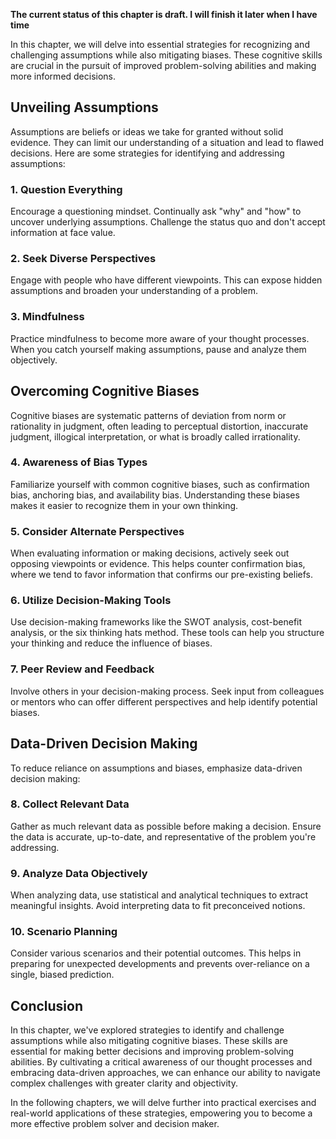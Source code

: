 **The current status of this chapter is draft. I will finish it later when I have time**

In this chapter, we will delve into essential strategies for recognizing and challenging assumptions while also mitigating biases. These cognitive skills are crucial in the pursuit of improved problem-solving abilities and making more informed decisions.

Unveiling Assumptions
---------------------

Assumptions are beliefs or ideas we take for granted without solid evidence. They can limit our understanding of a situation and lead to flawed decisions. Here are some strategies for identifying and addressing assumptions:

### 1. **Question Everything**

Encourage a questioning mindset. Continually ask "why" and "how" to uncover underlying assumptions. Challenge the status quo and don't accept information at face value.

### 2. **Seek Diverse Perspectives**

Engage with people who have different viewpoints. This can expose hidden assumptions and broaden your understanding of a problem.

### 3. **Mindfulness**

Practice mindfulness to become more aware of your thought processes. When you catch yourself making assumptions, pause and analyze them objectively.

Overcoming Cognitive Biases
---------------------------

Cognitive biases are systematic patterns of deviation from norm or rationality in judgment, often leading to perceptual distortion, inaccurate judgment, illogical interpretation, or what is broadly called irrationality.

### 4. **Awareness of Bias Types**

Familiarize yourself with common cognitive biases, such as confirmation bias, anchoring bias, and availability bias. Understanding these biases makes it easier to recognize them in your own thinking.

### 5. **Consider Alternate Perspectives**

When evaluating information or making decisions, actively seek out opposing viewpoints or evidence. This helps counter confirmation bias, where we tend to favor information that confirms our pre-existing beliefs.

### 6. **Utilize Decision-Making Tools**

Use decision-making frameworks like the SWOT analysis, cost-benefit analysis, or the six thinking hats method. These tools can help you structure your thinking and reduce the influence of biases.

### 7. **Peer Review and Feedback**

Involve others in your decision-making process. Seek input from colleagues or mentors who can offer different perspectives and help identify potential biases.

Data-Driven Decision Making
---------------------------

To reduce reliance on assumptions and biases, emphasize data-driven decision making:

### 8. **Collect Relevant Data**

Gather as much relevant data as possible before making a decision. Ensure the data is accurate, up-to-date, and representative of the problem you're addressing.

### 9. **Analyze Data Objectively**

When analyzing data, use statistical and analytical techniques to extract meaningful insights. Avoid interpreting data to fit preconceived notions.

### 10. **Scenario Planning**

Consider various scenarios and their potential outcomes. This helps in preparing for unexpected developments and prevents over-reliance on a single, biased prediction.

Conclusion
----------

In this chapter, we've explored strategies to identify and challenge assumptions while also mitigating cognitive biases. These skills are essential for making better decisions and improving problem-solving abilities. By cultivating a critical awareness of our thought processes and embracing data-driven approaches, we can enhance our ability to navigate complex challenges with greater clarity and objectivity.

In the following chapters, we will delve further into practical exercises and real-world applications of these strategies, empowering you to become a more effective problem solver and decision maker.
